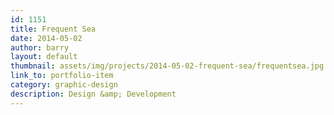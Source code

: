 ```yaml
---
id: 1151
title: Frequent Sea
date: 2014-05-02
author: barry
layout: default
thumbnail: assets/img/projects/2014-05-02-frequent-sea/frequentsea.jpg
link_to: portfolio-item
category: graphic-design
description: Design &amp; Development
---
```

